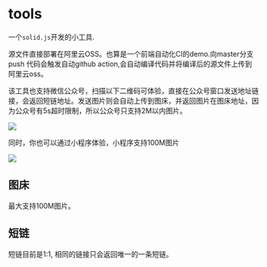# tools

一个`solid.js`开发的小工具.

源文件直接部署在阿里云OSS。也算是一个前端自动化CI的demo.向master分支push 代码会触发自动github action,会自动编译代码并将编译后的源文件上传到阿里云oss。

该工具也支持微信公众号，扫描以下二维码可体验，直接在公众号窗口发送地址链接，会返回短链地址。发送图片则会自动上传到图床，并返回图片在图床地址，因为公众号有5s超时限制，所以公众号只支持2M以内图片。

![](https://img.tiyee.cn/b625.jpg!w400)

同时，你也可以通过小程序体验，小程序支持100M图片

![](https://o.tiyee.net/i/6150086e9c77f.jpeg!w400)


## 图床

最大支持100M图片。

## 短链

短链目前是1:1, 相同的链接只会返回唯一的一条短链。
